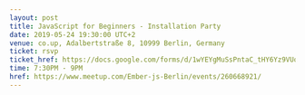 ```yaml
---
layout: post
title: JavaScript for Beginners - Installation Party
date: 2019-05-24 19:30:00 UTC+2
venue: co.up, Adalbertstraße 8, 10999 Berlin, Germany
ticket: rsvp
ticket_href: https://docs.google.com/forms/d/1wYEYgMuSsPntaC_tHY6Yz9VUqtjGRCniWZQ5jzNVI6U/
time: 7:30PM - 9PM
href: https://www.meetup.com/Ember-js-Berlin/events/260668921/
---
```

